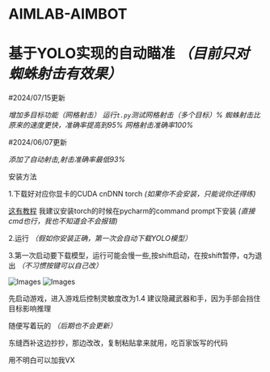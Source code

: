 # AIMLAB-AIMBOT

# 基于YOLO实现的自动瞄准   *（目前只对蜘蛛射击有效果）*

#2024/07/15更新

*增加多目标功能（网格射击）*
*运行`t.py`测试网格射击（多个目标）%*
*蜘蛛射击比原来的速度更快，准确率提高到95%*
*网格射击准确率100%*




#2024/06/07更新

*添加了自动射击,射击准确率最低93%*

安装方法



1.下载好对应你显卡的CUDA  cnDNN  torch  *(如果你不会安装，只能说你还得练)*

[这有教程](https://blog.csdn.net/weixin_51756104/article/details/124398722)
我建议安装torch的时候在pycharm的command prompt下安装 *(直接cmd也行，我也不知道会不会报错)*


2.运行  *（假如你安装正确，第一次会自动下载YOLO模型）*

3.第一次启动要下载模型，运行可能会慢一些,按shift启动，在按shift暂停，q为退出   *（不习惯按键可以自己改）*

![Images](https://github.com/jinhui20201994/aimlab-aimbot/blob/main/Images/4.png)
![Images](https://github.com/jinhui20201994/aimlab-aimbot/blob/main/Images/5.png)

先启动游戏，进入游戏后控制灵敏度改为1.4
建议隐藏武器和手，因为手部会挡住目标影响推理

随便写着玩的  *（后期也不会更新）*

东缝西补这边抄抄，那边改改，复制粘贴拿来就用，吃百家饭写的代码

用不明白可以加我VX


